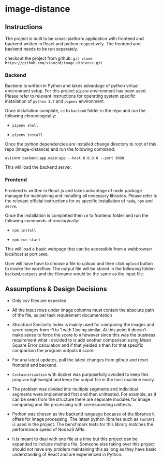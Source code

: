# image-distance

## Instructions

The project is built to be cross-platform application with frontend and backend written in React and python respectively. The frontend and backend needs to be run separately. 

checkout the project from github: `git clone https://github.com/stamzid/image-distance.git`

### Backend

Backend is written in Python and takes advantage of python virtual environment setup. For this project `pipenv` environment has been used. Please refer to relevant instructions for operating system specific installation of `python 3.7` and `pipenv` environment.

Once installation complate, `cd` to `backend` folder in the repo and run the following chronologically:

- `pipenv shell`

- `pipenv install`

Once the python dependencies are installed change directory to root of this repo (image-distance) and run the following command:

`uvicorn backend.app.main:app --host 0.0.0.0 --port 8000`

This will load the backend server.

### Frontend

Frontend is written in React.js and takes advantage of node package manager for maintaining and installing all necessary libraries. Please refer to the relevant official instructions for os specific installation of `node`, `npm` and `serve`.

Once the installation is completed then `cd` to frontend folder and run the following commands chronologically:

- `npm install`

- `npm run start` 

This will load a basic webpage that can be accessible from a webbrowser localhost at port `5000`.

User will have have to choose a file to upload and then click `upload` button to invoke the workflow. The output file will be stored in the following folder: `backend/outputs` and the filename would be the same as the input file.

## Assumptions & Design Decisions

- Only csv files are expected

- All the input rows under image columns must contain the absolute path of the file, as per task requirement documentation

- Structural Similarity Index is mainly used for comparing the images and score ranges from -1 to 1 with 1 being similar. At this point it doesn't make sense to force the score to `0` however since this was the business requirement what I decided to is add another comparison using Mean Square Error calculation and if that yielded `0` then for that specific comparison the program outputs `0` score.

- For any latest updates, pull the latest changes from github and reset frontend and backend.

- `Containerization` with docker was purposefully avoided to keep this program lightweight and keep the output file in the host machine easily.

- The problem was divided into multiple segments and individual segments were implemented first and then unittested. For example, as it can be seen from the structure there are separate modules for image comparing and file processing with corresponding unittests. 

- Python was chosen as the backend language because of the libraries it offers for image processing. The latest python libraries such as `FastAPI` is used in the project. The benchmark tests for this library matches the performance speed of NodeJS APIs.

- It is meant to deal with one file at a time but this project can be expanded to include multiple file. Someone else taking over this project should not have any problem maintaining this as long as they have basic understanding of React and are experienced in Python.
